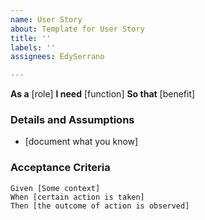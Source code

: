 ```yaml
---
name: User Story
about: Template for User Story
title: ''
labels: ''
assignees: EdySerrano

---
```


**As a** [role]
**I need** [function]
**So that** [benefit]

### Details and Assumptions
* [document what you know]

### Acceptance Criteria

```gherkin
Given [Some context]
When [certain action is taken]
Then [the outcome of action is observed]
```

